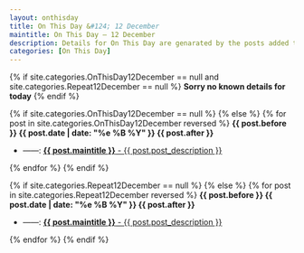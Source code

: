 ```yaml
---
layout: onthisday
title: On This Day &#124; 12 December
maintitle: On This Day — 12 December
description: Details for On This Day are genarated by the posts added to the website so the content is subject to changes/updates over time.
categories: [On This Day]
---
```


{% if site.categories.OnThisDay12December == null and site.categories.Repeat12December == null %}
<strong>Sorry no known details for today</strong>
{% endif %}

{% if site.categories.OnThisDay12December == null %}
{% else %}
{% for post in site.categories.OnThisDay12December reversed %}
<strong>{{ post.before }} {{ post.date | date: "%e %B %Y" }} {{ post.after }}</strong>
<ul>
<li> ——: <a href="{{ post.url }}"><strong>{{ post.maintitle }}</strong> - {{ post.post_description }}</a></li>
</ul>
{% endfor %}
{% endif %}

{% if site.categories.Repeat12December == null %}
{% else %}
{% for post in site.categories.Repeat12December reversed %}
<strong>{{ post.before }} {{ post.date | date: "%e %B %Y" }} {{ post.after }}</strong>
<ul>
<li> ——: <a href="{{ post.url }}"><strong>{{ post.maintitle }}</strong> - {{ post.post_description }}</a></li>
</ul>
{% endfor %}
{% endif %}
